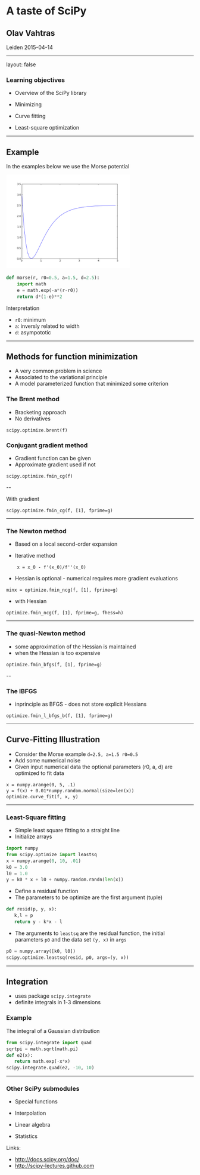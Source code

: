 <script type="text/javascript"
  src="https://cdn.mathjax.org/mathjax/latest/MathJax.js?config=TeX-AMS-MML_HTMLorMML">
</script>

# A taste of SciPy

## Olav Vahtras

Leiden 2015-04-14

---

layout: false

### Learning objectives

* Overview of the SciPy library

* Minimizing

* Curve fitting

* Least-square optimization


---

## Example

In the examples below we use the Morse potential

<img src="img/morse.png" height="250"/>

```python
def morse(r, r0=0.5, a=1.5, d=2.5):
    import math
    e = math.exp(-a*(r-r0))
    return d*(1-e)**2
```
Interpretation

* `r0`: minimum
* `a`: inversly related to width
* `d`: asympototic


---

## Methods for function minimization

* A very common problem in science
* Associated to the variational principle
* A model parameterized function that minimized some criterion

### The Brent method

* Bracketing approach
* No derivatives

```
scipy.optimize.brent(f)
```

### Conjugant gradient method

* Gradient function can be given
* Approximate gradient  used if not

```
scipy.optimize.fmin_cg(f)
```
--

With gradient
```
scipy.optimize.fmin_cg(f, [1], fprime=g)
 ```  

---

### The Newton method


* Based on a local second-order expansion

* Iterative method
```
    x = x_0 - f'(x_0)/f''(x_0)
```

* Hessian is optional - numerical requires more gradient evaluations
```
minx = optimize.fmin_ncg(f, [1], fprime=g)
```
* with Hessian
```
optimize.fmin_ncg(f, [1], fprime=g, fhess=h)
```

---

### The quasi-Newton method
* some approximation of the Hessian is maintained
* when the Hessian is too expensive

```
optimize.fmin_bfgs(f, [1], fprime=g)
```
--

### The lBFGS

* inprinciple as BFGS - does not store explicit Hessians

```
optimize.fmin_l_bfgs_b(f, [1], fprime=g)
```

---


## Curve-Fitting Illustration

* Consider the Morse example ``d=2.5, a=1.5 r0=0.5``
* Add some numerical noise
* Given input numerical data the optional parameters (r0, a, d) are optimized to fit data

```
x = numpy.arange(0, 5, .1)    
y = f(x) + 0.01*numpy.random.normal(size=len(x))
optimize.curve_fit(f, x, y)
```

---

### Least-Square fitting

* Simple least square fitting to a straight line
* Initialize arrays
```python
import numpy
from scipy.optimize import leastsq
x = numpy.arange(0, 10, .01)
k0 = 3.0
l0 = 1.0
y = k0 * x + l0 + numpy.random.randn(len(x))
```
* Define a residual function
* The parameters to be optimize are the first argument (tuple)
```python
def resid(p, y, x):
   k,l = p
   return y - k*x - l
```

* The arguments to `leastsq` are the residual function, the initial parameters `p0` and the data set `(y, x)` in `args` 
```python
p0 = numpy.array([k0, l0])
scipy.optimize.leastsq(resid, p0, args=(y, x))
```
 
---

## Integration

* uses package `scipy.integrate`
* definite integrals in 1-3 dimensions

### Example

The integral of a Gaussian distribution

```python
from scipy.integrate import quad
sqrtpi = math.sqrt(math.pi)
def e2(x):
   return math.exp(-x*x)
scipy.integrate.quad(e2, -10, 10)
```

---

### Other SciPy submodules

* Special functions

* Interpolation

* Linear algebra

* Statistics

Links:

* http://docs.scipy.org/doc/
* http://scipy-lectures.github.com

